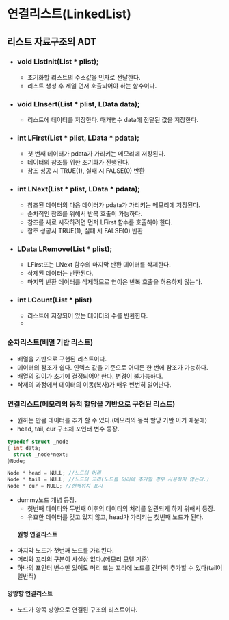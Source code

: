 # 연결리스트(LinkedList)
## 리스트 자료구조의 ADT
- ### void ListInit(List * plist);
  - 초기화할 리스트의 주소값을 인자로 전달한다.
  - 리스트 생성 후 제일 먼저 호출되어야 하는 함수이다.
- ### void LInsert(List * plist, LData data);
  - 리스트에 데이터를 저장한다. 매개변수 data에 전달된 값을 저장한다.
- ### int LFirst(List * plist, LData * pdata);
  - 첫 번째 데이터가 pdata가 가리키는 메모리에 저장된다.
  - 데이터의 참조를 위한 초기화가 진행된다.
  - 참조 성공 시 TRUE(1), 실패 시 FALSE(0) 반환
- ### int LNext(List * plist, LData * pdata);
  - 참조된 데이터의 다음 데이터가 pdata가 가리키는 메모리에 저장된다.
  - 순차적인 참조를 위해서 반복 호출이 가능하다.
  - 참조를 새로 시작하려면 먼저 LFirst 함수를 호출해야 한다.
  - 참조 성공시 TRUE(1), 실패 시 FALSE(0) 반환
- ### LData LRemove(List * plist);
  - LFirst또는 LNext 함수의 마지막 반환 데이터를 삭제한다.
  - 삭제된 데이터는 반환된다.
  - 마지막 반환 데이터를 삭제하므로 연이은 반복 호출을 허용하지 않는다.
- ### int LCount(List * plist)
  - 리스트에 저장되어 있는 데이터의 수를 반환한다.
  - 
### 순차리스트(배열 기반 리스트)
- 배열을 기반으로 구현된 리스트이다.
- 데이터의 참조가 쉽다. 인덱스 값을 기준으로 어디든 한 번에 참조가 가능하다.
- 배열의 길이가 초기에 결정되어야 한다. 변경이 불가능하다.
- 삭제의 과정에서 데이터의 이동(복사)가 매우 빈번히 일어난다.
  
### 연결리스트(메모리의 동적 할당을 기반으로 구현된 리스트)
- 원하는 만큼 데이터를 추가 할 수 있다.(메모리의 동적 할당 기반 이기 때문에)
- head, tail, cur 구조체 포인터 변수 등장.
```c
typedef struct _node
{ int data;
  struct _node*next;
}Node;

Node * head = NULL; //노드의 머리
Node * tail = NULL; //노드의 꼬리(노드를 머리에 추가할 경우 사용하지 않는다.)
Node * cur = NULL; //현재위치 표시
```
- dummy노드 개념 등장.
  - 첫번째 데이터와 두번째 이후의 데이터의 처리를 일관되게 하기 위해서 등장.
  - 유효한 데이터를 갖고 있지 않고, head가 가리키는 첫번째 노드가 된다.
  #### 원형 연결리스트
 - 마지막 노드가 첫번째 노드를 가리킨다.
 - 머리와 꼬리의 구분이 사실상 없다.(메모리 모델 기준) 
 - 하나의 포인터 변수만 있어도 머리 또는 꼬리에 노드를 간다히 추가할 수 있다(tail이 일반적)
  #### 양방향 연결리스트
- 노드가 양쪽 방향으로 연결된 구조의 리스트이다.
